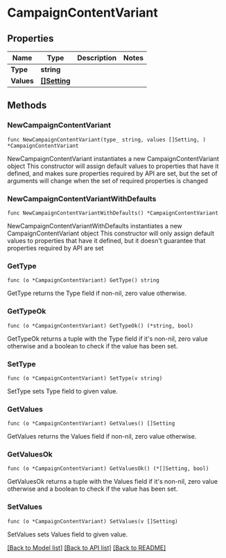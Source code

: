 # CampaignContentVariant

## Properties

Name | Type | Description | Notes
------------ | ------------- | ------------- | -------------
**Type** | **string** |  | 
**Values** | [**[]Setting**](Setting.md) |  | 

## Methods

### NewCampaignContentVariant

`func NewCampaignContentVariant(type_ string, values []Setting, ) *CampaignContentVariant`

NewCampaignContentVariant instantiates a new CampaignContentVariant object
This constructor will assign default values to properties that have it defined,
and makes sure properties required by API are set, but the set of arguments
will change when the set of required properties is changed

### NewCampaignContentVariantWithDefaults

`func NewCampaignContentVariantWithDefaults() *CampaignContentVariant`

NewCampaignContentVariantWithDefaults instantiates a new CampaignContentVariant object
This constructor will only assign default values to properties that have it defined,
but it doesn't guarantee that properties required by API are set

### GetType

`func (o *CampaignContentVariant) GetType() string`

GetType returns the Type field if non-nil, zero value otherwise.

### GetTypeOk

`func (o *CampaignContentVariant) GetTypeOk() (*string, bool)`

GetTypeOk returns a tuple with the Type field if it's non-nil, zero value otherwise
and a boolean to check if the value has been set.

### SetType

`func (o *CampaignContentVariant) SetType(v string)`

SetType sets Type field to given value.


### GetValues

`func (o *CampaignContentVariant) GetValues() []Setting`

GetValues returns the Values field if non-nil, zero value otherwise.

### GetValuesOk

`func (o *CampaignContentVariant) GetValuesOk() (*[]Setting, bool)`

GetValuesOk returns a tuple with the Values field if it's non-nil, zero value otherwise
and a boolean to check if the value has been set.

### SetValues

`func (o *CampaignContentVariant) SetValues(v []Setting)`

SetValues sets Values field to given value.



[[Back to Model list]](../README.md#documentation-for-models) [[Back to API list]](../README.md#documentation-for-api-endpoints) [[Back to README]](../README.md)


